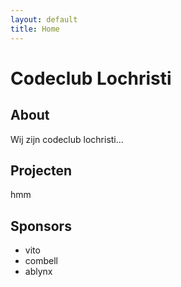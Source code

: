 ```yaml
---
layout: default
title: Home
---
```


# Codeclub Lochristi

## About
Wij zijn codeclub lochristi... 


## Projecten
hmm

## Sponsors
- vito
- combell
- ablynx
